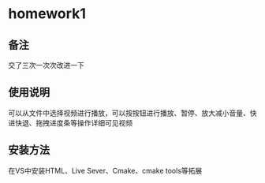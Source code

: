 # homework1
## 备注
交了三次一次次改进一下
## 使用说明
可以从文件中选择视频进行播放，可以按按钮进行播放、暂停、放大减小音量、快进快退、拖拽进度条等操作详细可见视频
## 安装方法
在VS中安装HTML、Live Sever、Cmake、cmake tools等拓展




